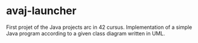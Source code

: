 # avaj-launcher
First projet of the Java projects arc in 42 cursus. Implementation of a simple Java program according to a given class diagram written in UML.
